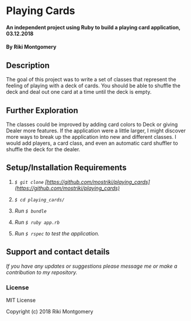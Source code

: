# Playing Cards

#### An independent project using Ruby to build a playing card application, 03.12.2018

#### By Riki Montgomery

## Description

The goal of this project was to write a set of classes that represent the feeling of playing with a deck of cards. You should be able to shuffle the deck and deal out one card at a time until the deck is empty.

## Further Exploration

The classes could be improved by adding card colors to Deck or giving Dealer more features. If the application were a little larger, I might discover more ways to break up the application into new and different classes. I would add players, a card class, and even an automatic card shuffler to shuffle the deck for the dealer.

## Setup/Installation Requirements

1. _`$ git clone` [https://github.com/mostriki/playing_cards](https://github.com/mostriki/playing_cards)_

2. _`$ cd playing_cards/`_

3. _Run `$ bundle`_

4. _Run `$ ruby app.rb`_

5. _Run `$ rspec` to test the application._

## Support and contact details

_If you have any updates or suggestions please message me or make a contribution to my repository._

### License

MIT License

Copyright (c) 2018 Riki Montgomery
